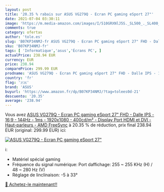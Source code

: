 ```yaml
---
layout: post
title: '20.35 % rabais sur ASUS VG279Q - Ecran PC gaming eSport 27"'
date: 2021-07-04 03:30:11
image: 'https://m.media-amazon.com/images/I/510GRXNlJ5S._SL500_._SL400_.jpg'
comments: true
category: ofertas
author: 'tole.es'
slug: 'B07KP34NMJ-fr ASUS VG279Q - Ecran PC gaming eSport 27" FHD - Dalle IPS -...'
sku: 'B07KP34NMJ-fr'
tags: [ 'Informatique','asus','Écrans PC', ]
actualPrice: 238.94 EUR
currency: EUR
price: 238.94
comparePrice: 299.99 EUR
prodname: 'ASUS VG279Q - Ecran PC gaming eSport 27" FHD - Dalle IPS - 16:9 - 144Hz - 1ms - 1920x1080 - 400cd/m² - Display Port  HDMI et DVI - Haut-parleurs - AMD FreeSync'
country: 'fr'
flag: '🇫🇷'
brand: 'ASUS'
buyurl: 'https://www.amazon.fr/dp/B07KP34NMJ/?tag=tolees0d-21'
descuento: '20.35'
average: '238.94'
---
```


Vous avez [ASUS VG279Q - Ecran PC gaming eSport 27" FHD - Dalle IPS - 16:9 - 144Hz - 1ms - 1920x1080 - 400cd/m² - Display Port  HDMI et DVI - Haut-parleurs - AMD FreeSync](https://www.amazon.fr/dp/B07KP34NMJ/?tag=tolees0d-21)  à  20.35 % de réduction, prix final  238.94 EUR (original: 299.99 EUR) ici:

[![ASUS VG279Q - Ecran PC gaming eSport 27"](https://m.media-amazon.com/images/I/510GRXNlJ5S._SL500_._SL400_.jpg)](https://www.amazon.fr/dp/B07KP34NMJ/?tag=tolees0d-21)

ℹ️:

- Matériel spécial gaming
- Fréquence du signal numérique: Port daffichage: 255 ~ 255 KHz (H) / 48 ~ 280 Hz (V)
- Réglage de linclinaison: -5 à 33°

[🛒 Achetez-le maintenant!!](https://www.amazon.fr/dp/B07KP34NMJ/?tag=tolees0d-21)
